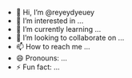 - 👋 Hi, I’m @reyeydyeuey
- 👀 I’m interested in ...
- 🌱 I’m currently learning ...
- 💞️ I’m looking to collaborate on ...
- 📫 How to reach me ...
- 😄 Pronouns: ...
- ⚡ Fun fact: ...

<!---
reyeydyeuey/reyeydyeuey is a ✨ special ✨ repository because its `README.md` (this file) appears on your GitHub profile.
You can click the Preview link to take a look at your changes.
--->
